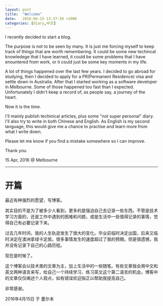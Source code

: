 ```yaml
---
layout: post
title:  "Welcome"
date:   2016-04-15 13:37:30 +1000
categories: [diary,中文]
---
```

I recently decided to start a blog.

The purpose is not to be seen by many. It is just me forcing myself to keep track of things that are worth remembering. It could be some new techincal knowledege that I have learned, it could be some problems that I have enountered from work, or it could just be some key moments in my life.

A lot of things happened over the last few years. I decided to go abroad for studying, then I decided to apply for a PR(Permanent Residence) visa and settle down in Australia. After that I started working as a software developer in Melbourne. Some of those happened too fast than I expected. Unfortunately I didn't keep a record of, as people say, a journey of the heart.

Now it is the time.

I'll mainly publish techinical articles, plus some "not super personal" diary. I'll also try to write in both Chinese and English. As English is my second language, this would give me a chance to practise and learn more from what I write down.

Please let me know if you find a mistake somewhere so I can improve.

Thank you.

15 Apr, 2016 @ Melbourne

---

# 开篇

最近有种强烈的愿望，写博客。

其实目的不是为了被多少人看到，更多的是强迫自己去记录一些东西。不管是技术学习方面的，还是工作中遇到的困难和问题，或是生活中一些值得记录的事情，觉得自己有必要记录下来。

过去几年时间，我的人生轨迹发生了很大的变化。毕业前临时决定出国，后来又临时决定在澳洲拿绿卡定居。很多事情发生的速度超过了我的预期。但是很遗憾，我并没有记录下自己的心路历程。

现在是时候了。

这个博客会以技术类的文章为主，加上生活中的一些随笔。有些文章我会用中文和英文两种语言来写，给自己一个持续学习、练习英文这个第二语言的机会。博客中的文章仅仅阐述个人观点，如有错误欢迎指正以帮助我提高自己。

非常感谢。

2016年4月15日 于 墨尔本